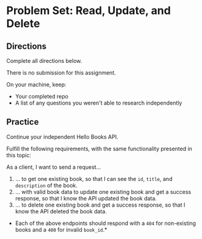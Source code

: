 # Problem Set: Read, Update, and Delete

## Directions

Complete all directions below.

There is no submission for this assignment.

On your machine, keep:

- Your completed repo
- A list of any questions you weren't able to research independently

## Practice

Continue your independent Hello Books API.

Fulfill the following requirements, with the same functionality presented in this topic:

As a client, I want to send a request...

1. ... to get one existing book, so that I can see the `id`, `title`, and `description` of the book.
1. ... with valid book data to update one existing book and get a success response, so that I know the API updated the book data.
1. ... to delete one existing book and get a success response, so that I know the API deleted the book data.

* Each of the above endpoints should respond with a `404` for non-existing books and a `400` for invalid `book_id`.*
